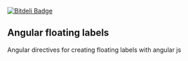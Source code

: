 [![Bitdeli Badge](https://d2weczhvl823v0.cloudfront.net/HichemBenChaaben/angular-floating-labels.github.io/trend.png)](https://bitdeli.com/free "Bitdeli Badge")

## Angular floating labels

Angular directives for creating floating labels with angular js
